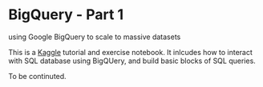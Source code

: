# BigQuery - Part 1
using Google BigQuery to scale to massive datasets

This is a [Kaggle](https://www.kaggle.com/learn/intro-to-sql) tutorial and exercise notebook. It inlcudes how to interact with SQL database using BigQUery, and build basic blocks of SQL queries. 

To be continuted.
